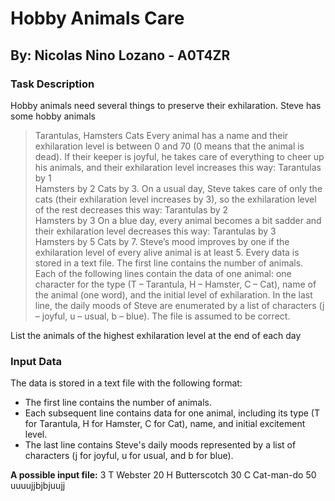 # Hobby Animals Care

## By: Nicolas Nino Lozano - A0T4ZR

### Task Description

Hobby animals need several things to preserve their exhilaration. Steve has some hobby animals
> Tarantulas,
>Hamsters
>Cats
Every animal has a name and their exhilaration level is between 0 and 70 (0 means that the
animal is  dead). If their keeper is joyful, he takes care of everything to cheer up his animals, and their exhilaration level increases this way:
>Tarantulas by 1  
>Hamsters by 2
>Cats by 3.
On a usual day, Steve takes care of only the cats (their exhilaration level increases by 3), so the exhilaration level of the rest decreases this way:
>Tarantulas by 2  
>Hamsters by 3
On a blue day, every animal becomes a bit sadder and their exhilaration level decreases this way:
>Tarantulas by 3  
>Hamsters by 5
>Cats by 7.
Steve’s mood improves by one if the exhilaration level of every alive animal is at least 5.
Every data is stored in a text file. The first line contains the number of animals. Each of the following lines contain the data of one animal: one character for the type (T – Tarantula, H – Hamster, C – Cat), name of the animal (one word), and the initial level of exhilaration.
In the last line, the daily moods of Steve are enumerated by a list of characters (j – joyful, u – usual, b – blue). The file is assumed to be correct.

List the animals of the highest exhilaration level at the end of each day

### Input Data

The data is stored in a text file with the following format:

- The first line contains the number of animals.
- Each subsequent line contains data for one animal, including its type (T for Tarantula, H for Hamster, C for Cat), name, and initial excitement level.
- The last line contains Steve's daily moods represented by a list of characters (j for joyful, u for usual, and b for blue).

**A possible input file:**
3
T Webster 20
H Butterscotch 30
C Cat-man-do 50
uuuujjbjbjuujj